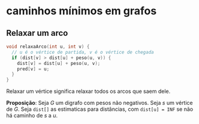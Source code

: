 # caminhos mínimos em grafos

## Relaxar um arco

```cpp
void relaxaArco(int u, int v) {
  // u é o vértice de partida, v é o vértice de chegada
  if (dist[v] > dist[u] + peso(u, v)) {
    dist[v] = dist[u] + peso(u, v);
    pred[v] = u;
  }
}
```

Relaxar um vértice significa relaxar todos os arcos que saem dele.

**Proposição**: Seja $G$ um digrafo com pesos não negativos.
Seja $s$ um vértice de $G$.
Seja `dist[]` as estimaticas para distâncias, com `dist[u] = INF` se não há caminho de $s$ a $u$.
